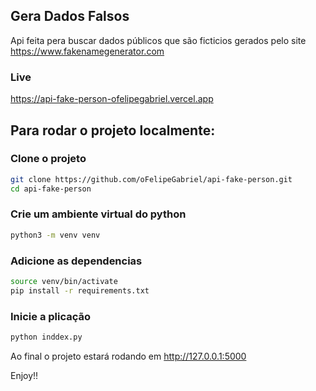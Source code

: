 ## Gera Dados Falsos

Api feita pera buscar dados públicos que são ficticios gerados pelo site https://www.fakenamegenerator.com

### Live
https://api-fake-person-ofelipegabriel.vercel.app

## Para rodar o projeto localmente:

### Clone o projeto
```bash
git clone https://github.com/oFelipeGabriel/api-fake-person.git
cd api-fake-person
```

### Crie um ambiente virtual do python
```bash
python3 -m venv venv
```

### Adicione as dependencias
```bash
source venv/bin/activate
pip install -r requirements.txt
```

### Inicie a plicação
```bash
python inddex.py
```

Ao final o projeto estará rodando em http://127.0.0.1:5000


Enjoy!!
